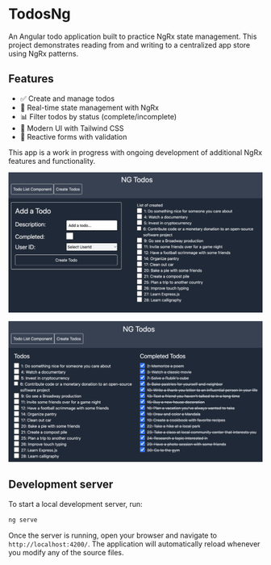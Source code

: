 # TodosNg

An Angular todo application built to practice NgRx state management. This project demonstrates reading from and writing to a centralized app store using NgRx patterns.

## Features
- ✅ Create and manage todos
- 🔄 Real-time state management with NgRx
- 📊 Filter todos by status (complete/incomplete)
- 🎨 Modern UI with Tailwind CSS
- 🚀 Reactive forms with validation

This app is a work in progress with ongoing development of additional NgRx features and functionality.

![Create a Todo](./images/create-a-todo.png)

![Todo List](./images/todo-list.png)

## Development server

To start a local development server, run:

```bash
ng serve
```

Once the server is running, open your browser and navigate to `http://localhost:4200/`. The application will automatically reload whenever you modify any of the source files.
